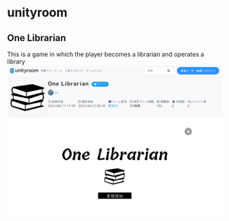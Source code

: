 # unityroom
## One Librarian
This is a game in which the player becomes a librarian and operates a library
[![OneLibrarian](https://raw.githubusercontent.com/guinpen98/guinpen98/main/Picture/OneLibrarian.png)](https://unityroom.com/games/one_lib)

<!--
**guinpen98/guinpen98** is a ✨ _special_ ✨ repository because its `README.md` (this file) appears on your GitHub profile.

Here are some ideas to get you started:

- 🔭 I’m currently working on ...
- 🌱 I’m currently learning ...
- 👯 I’m looking to collaborate on ...
- 🤔 I’m looking for help with ...
- 💬 Ask me about ...
- 📫 How to reach me: ...
- 😄 Pronouns: ...
- ⚡ Fun fact: ...
-->
